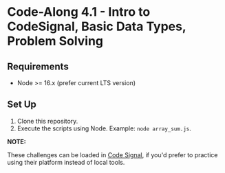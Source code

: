 # Code-Along 4.1 - Intro to CodeSignal, Basic Data Types, Problem Solving

## Requirements

- Node >= 16.x (prefer current LTS version)

## Set Up

1. Clone this repository.
2. Execute the scripts using Node. Example: `node array_sum.js`.

**NOTE:**

These challenges can be loaded in [Code Signal](https://codesignal.com/), if you'd prefer to practice using their platform instead of local tools.
